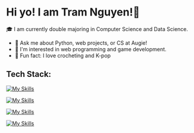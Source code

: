 # Hi yo! I am Tram Nguyen!👋

🎓 I am currently double majoring in Computer Science and Data Science.

- 💬 Ask me about Python, web projects, or CS at Augie!
- 🌱 I'm interested in web programming and game development.
- 💜 Fun fact: I love crocheting and K-pop 

## Tech Stack:
[![My Skills](https://skillicons.dev/icons?i=js,html,css,py)](https://skillicons.dev)

[![My Skills](https://skillicons.dev/icons?i=nodejs,express,flask)](https://skillicons.dev)

[![My Skills](https://skillicons.dev/icons?i=python,java,c,cpp)](https://skillicons.dev)

[![My Skills](https://skillicons.dev/icons?i=vscode,idea,github,figma,eclipse)](https://skillicons.dev)

<!--
**tramnguyen200681/tramnguyen200681** is a ✨ _special_ ✨ repository because its `README.md` (this file) appears on your GitHub profile.

Here are some ideas to get you started:

- 🔭 I’m currently working on ...
- 🌱 I’m currently learning ...
- 👯 I’m looking to collaborate on ...
- 🤔 I’m looking for help with ...
- 💬 Ask me about ...
- 📫 How to reach me: ...
- 😄 Pronouns: ...
- ⚡ Fun fact: ...
-->
